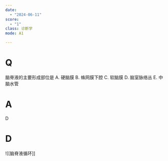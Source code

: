 ```yaml
---
date:
  - "2024-06-11"
score:
  - "1"
class: 诊断学
mode: A1

---
```



# Q
脑脊液的主要形成部位是
A. 硬脑膜 
B. 蛛网膜下腔 
C. 软脑膜
D. 脑室脉络丛 
E. 中脑水管

# A

D


# D
![[脑脊液循环]]